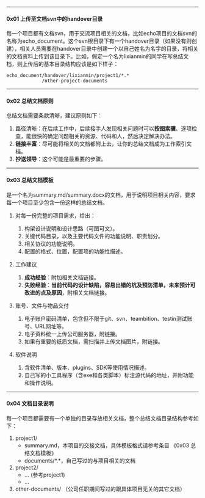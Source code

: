 
---

#### 0x01 上传至文档svn中的handover目录

每一个项目都有文档svn，用于交流项目相关的文档，比如echo项目的文档svn的名称为echo\_document。这个svn根目录下有一个handover目录（如果没有则创建），相关人员需要在handover目录中创建一个以自己姓名为名字的目录，将相关的文档资料上传到该目录下。比如，假定一个名为lixianmin的同学在写总结文档，则上传后的基本目录结构应该是如下样子：

```
echo_document/handover/lixianmin/project1/*.*
             /other-project-documents
```

---

#### 0x02 总结文档原则

总结文档需要条款清晰，建议原则如下：

1. 路径清晰：在后续工作中，后续接手人发现相关问题时可以**按图索骥**、逐项检查，能很快的确定问题相关的资源、代码和人，然后决定解决办法。
2. **链接丰富**：尽可能将相关的文档都附上去，让你的总结文档成为工作索引文档。
3. **抄送领导**：这个可能是最重要的步骤。

---

#### 0x03 总结文档模板

是一个名为summary.md/summary.docx的文档，用于说明项目相关内容，要求每一个项目至少包含一份这样的总结文档。

1. 对每一份完整的项目需求，给出：  
    1. 构架设计说明和设计思路（可图可文）。  
    2. 关键代码目录，以及主要代码文件的功能说明、职责划分。  
    3. 相关协议的功能说明。  
    4. 配置的格式、位置，配置项的功能性描述。

2. 工作建议  
    1. **成功经验**：附加相关文档链接。  
    2. **失败经验**：**当前代码的设计缺陷，容易出错的坑及预防清单，未来预计可改进的点及原因**，附相关文档链接。

3. 账号、文件与物品交付  
    1. 电子账户密码清单，包含但不限于git、svn、teambition、testin测试账号、URL网址等。  
    2. 电子资料统一上传公司服务器，附链接。  
    3. 如果有重要的纸质文档，需扫描并上传文档图片，附链接。

4. 软件说明  
    1. 含软件清单、版本、plugins、SDK等使用情况描述。  
    2. 自己写的小工具程序（含exe和各类脚本）标注源代码的地址，并附功能和操作说明。

---

#### 0x04 文档目录说明

每一个项目都需要有一个单独的目录存放相关文档，整个总结文档目录结构参考如下：

1. project1/
   * summary.md，本项目的交接文档，具体模板格式请参考条目 《0x03 总结文档模板》
   * documents/\*.\*，自己写过的与项目相关的文档
2. project2/
   * ... \(参考project1\)
   * ...
3. other-documents/ （公司任职期间写过的跟具体项目无关的其它文档）



